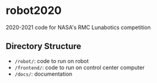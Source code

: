 # robot2020
2020-2021 code for NASA's RMC Lunabotics competition

## Directory Structure
- `/robot/`: code to run on robot
- `/frontend/`: code to run on control center computer
- `/docs/`: documentation
